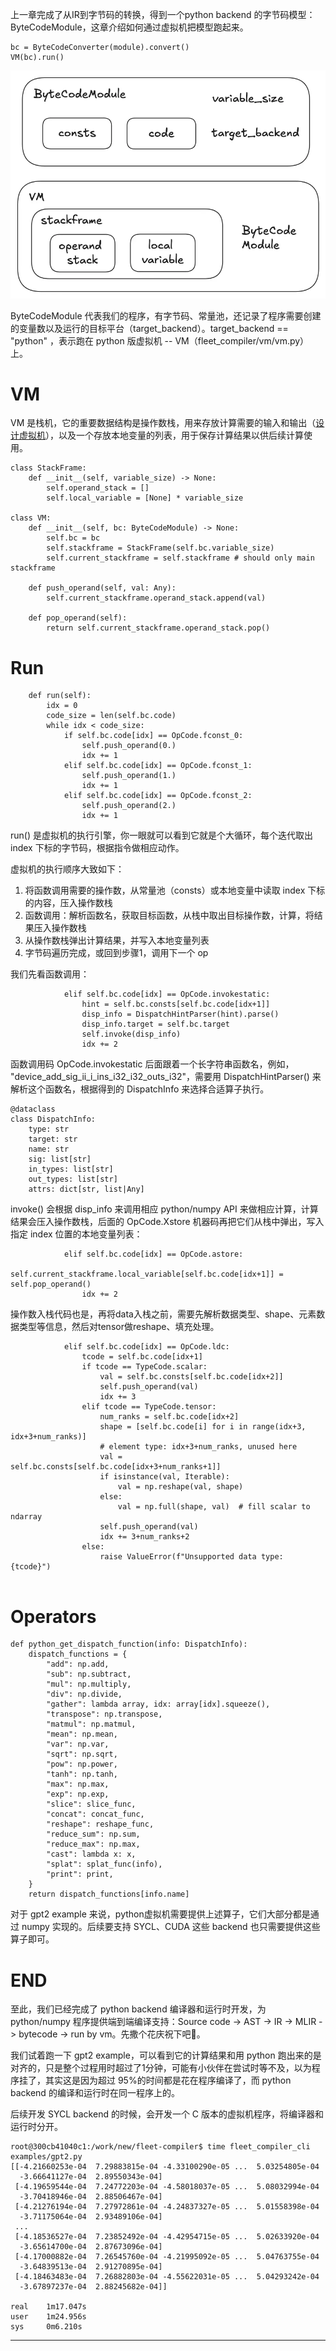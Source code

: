 上一章完成了从IR到字节码的转换，得到一个python backend 的字节码模型：ByteCodeModule，这章介绍如何通过虚拟机把模型跑起来。

```
bc = ByteCodeConverter(module).convert()
VM(bc).run()
```

![](https://github.com/alexshuang/write-your-own-ai-compiler/blob/main/images/bc_vm_layout.png)

ByteCodeModule 代表我们的程序，有字节码、常量池，还记录了程序需要创建的变量数以及运行的目标平台（target_backend）。target_backend == "python" ，表示跑在 python 版虚拟机 -- VM（fleet_compiler/vm/vm.py）上。

# VM

VM 是栈机，它的重要数据结构是操作数栈，用来存放计算需要的输入和输出（[设计虚拟机](https://github.com/alexshuang/write-your-own-ai-compiler/blob/main/13_%E8%AE%BE%E8%AE%A1%E8%99%9A%E6%8B%9F%E6%9C%BA.md)），以及一个存放本地变量的列表，用于保存计算结果以供后续计算使用。

```
class StackFrame:
    def __init__(self, variable_size) -> None:
        self.operand_stack = []
        self.local_variable = [None] * variable_size

class VM:
    def __init__(self, bc: ByteCodeModule) -> None:
        self.bc = bc
        self.stackframe = StackFrame(self.bc.variable_size)
        self.current_stackframe = self.stackframe # should only main stackframe
    
    def push_operand(self, val: Any):
        self.current_stackframe.operand_stack.append(val)

    def pop_operand(self):
        return self.current_stackframe.operand_stack.pop()
```

# Run

```
    def run(self):
        idx = 0
        code_size = len(self.bc.code)
        while idx < code_size:
            if self.bc.code[idx] == OpCode.fconst_0:
                self.push_operand(0.)
                idx += 1
            elif self.bc.code[idx] == OpCode.fconst_1:
                self.push_operand(1.)
                idx += 1
            elif self.bc.code[idx] == OpCode.fconst_2:
                self.push_operand(2.)
                idx += 1
```

run() 是虚拟机的执行引擎，你一眼就可以看到它就是个大循环，每个迭代取出 index 下标的字节码，根据指令做相应动作。

虚拟机的执行顺序大致如下：
1. 将函数调用需要的操作数，从常量池（consts）或本地变量中读取 index 下标的内容，压入操作数栈
2. 函数调用：解析函数名，获取目标函数，从栈中取出目标操作数，计算，将结果压入操作数栈
3. 从操作数栈弹出计算结果，并写入本地变量列表
4. 字节码遍历完成，或回到步骤1，调用下一个 op

我们先看函数调用：

```
            elif self.bc.code[idx] == OpCode.invokestatic:
                hint = self.bc.consts[self.bc.code[idx+1]]
                disp_info = DispatchHintParser(hint).parse()
                disp_info.target = self.bc.target
                self.invoke(disp_info)
                idx += 2
```

函数调用码 OpCode.invokestatic 后面跟着一个长字符串函数名，例如， "device_add_sig_ii_i_ins_i32_i32_outs_i32"，需要用 DispatchHintParser() 来解析这个函数名，根据得到的 DispatchInfo 来选择合适算子执行。

```
@dataclass
class DispatchInfo:
    type: str
    target: str
    name: str
    sig: list[str]
    in_types: list[str]
    out_types: list[str]
    attrs: dict[str, list|Any]
```

invoke() 会根据 disp_info 来调用相应 python/numpy API 来做相应计算，计算结果会压入操作数栈，后面的 OpCode.Xstore 机器码再把它们从栈中弹出，写入指定 index 位置的本地变量列表：

```
            elif self.bc.code[idx] == OpCode.astore:
                self.current_stackframe.local_variable[self.bc.code[idx+1]] = self.pop_operand()
                idx += 2
```

操作数入栈代码也是，再将data入栈之前，需要先解析数据类型、shape、元素数据类型等信息，然后对tensor做reshape、填充处理。

```
            elif self.bc.code[idx] == OpCode.ldc:
                tcode = self.bc.code[idx+1]
                if tcode == TypeCode.scalar:
                    val = self.bc.consts[self.bc.code[idx+2]]
                    self.push_operand(val)
                    idx += 3
                elif tcode == TypeCode.tensor:
                    num_ranks = self.bc.code[idx+2]
                    shape = [self.bc.code[i] for i in range(idx+3, idx+3+num_ranks)]
                    # element type: idx+3+num_ranks, unused here
                    val = self.bc.consts[self.bc.code[idx+3+num_ranks+1]]
                    if isinstance(val, Iterable):
                        val = np.reshape(val, shape)
                    else:
                        val = np.full(shape, val)  # fill scalar to ndarray
                    self.push_operand(val)
                    idx += 3+num_ranks+2
                else:
                    raise ValueError(f"Unsupported data type: {tcode}")
 
```

# Operators

```
def python_get_dispatch_function(info: DispatchInfo):
    dispatch_functions = {
        "add": np.add,
        "sub": np.subtract,
        "mul": np.multiply,
        "div": np.divide,
        "gather": lambda array, idx: array[idx].squeeze(),
        "transpose": np.transpose,
        "matmul": np.matmul,
        "mean": np.mean,
        "var": np.var,
        "sqrt": np.sqrt,
        "pow": np.power,
        "tanh": np.tanh,
        "max": np.max,
        "exp": np.exp,
        "slice": slice_func,
        "concat": concat_func,
        "reshape": reshape_func,
        "reduce_sum": np.sum,
        "reduce_max": np.max,
        "cast": lambda x: x,
        "splat": splat_func(info),
        "print": print,
    }
    return dispatch_functions[info.name]
```

对于 gpt2 example 来说，python虚拟机需要提供上述算子，它们大部分都是通过 numpy 实现的。后续要支持 SYCL、CUDA 这些 backend 也只需要提供这些算子即可。

# END

至此，我们已经完成了 python backend 编译器和运行时开发，为 python/numpy 程序提供端到端编译支持：Source code -> AST -> IR -> MLIR -> bytecode -> run by vm。先撒个花庆祝下吧🎉。

我们试着跑一下 gpt2 example，可以看到它的计算结果和用 python 跑出来的是对齐的，只是整个过程用时超过了1分钟，可能有小伙伴在尝试时等不及，以为程序挂了，其实这是因为超过 95%的时间都是花在程序编译了，而 python backend 的编译和运行时在同一程序上的。

后续开发 SYCL backend 的时候，会开发一个 C 版本的虚拟机程序，将编译器和运行时分开。

```
root@300cb41040c1:/work/new/fleet-compiler$ time fleet_compiler_cli examples/gpt2.py
[[-4.21660253e-04  7.29883815e-04 -4.33100290e-05 ...  5.03254805e-04
  -3.66641127e-04  2.89550343e-04]
 [-4.19659544e-04  7.24772203e-04 -4.58018037e-05 ...  5.08032994e-04
  -3.70418946e-04  2.88506467e-04]
 [-4.21276194e-04  7.27972861e-04 -4.24837327e-05 ...  5.01558398e-04
  -3.71175064e-04  2.93489106e-04]
 ...
 [-4.18536527e-04  7.23852492e-04 -4.42954715e-05 ...  5.02633920e-04
  -3.65614700e-04  2.87673096e-04]
 [-4.17000882e-04  7.26545760e-04 -4.21995092e-05 ...  5.04763755e-04
  -3.64839513e-04  2.91270895e-04]
 [-4.18463483e-04  7.26882803e-04 -4.55622031e-05 ...  5.04293242e-04
  -3.67897237e-04  2.88245682e-04]]

real    1m17.047s
user    1m24.956s
sys     0m6.210s
```

---
